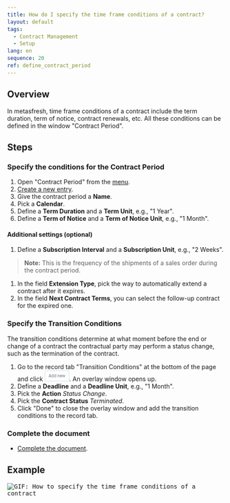 ```yaml
---
title: How do I specify the time frame conditions of a contract?
layout: default
tags:
  - Contract Management
  - Setup
lang: en
sequence: 20
ref: define_contract_period
---
```


## Overview
In metasfresh, time frame conditions of a contract include the term duration, term of notice, contract renewals, etc. All these conditions can be defined in the window "Contract Period".

## Steps

### Specify the conditions for the Contract Period
1. Open "Contract Period" from the [menu](Menu).
1. [Create a new entry](New_Record_Window).
1. Give the contract period a **Name**.
1. Pick a **Calendar**.
1. Define a **Term Duration** and a **Term Unit**, e.g., "1 Year".
1. Define a **Term of Notice** and a **Term of Notice Unit**, e.g., "1 Month".

#### Additional settings (optional)
1. Define a **Subscription Interval** and a **Subscription Unit**, e.g., "2 Weeks".
 >**Note:** This is the frequency of the shipments of a sales order during the contract period.

1. In the field **Extension Type**, pick the way to automatically extend a contract after it expires.
1. In the field **Next Contract Terms**, you can select the follow-up contract for the expired one.

### <a name="transition-conditions">Specify the Transition Conditions</a>
The transition conditions determine at what moment before the end or change of a contract the contractual party may perform a status change, such as the termination of the contract.

1. Go to the record tab "Transition Conditions" at the bottom of the page and click !["Add new"](assets/Add_New_Button.png). An overlay window opens up.
1. Define a **Deadline** and a **Deadline Unit**, e.g., "1 Month".
1. Pick the **Action** *Status Change*.
1. Pick the **Contract Status** *Terminated*.
1. Click "Done" to close the overlay window and add the transition conditions to the record tab.

### Complete the document
- [Complete the document](DocumentProcessingComplete).

## Example
<kbd><img src="assets/Define_contract_period.gif" alt="GIF: How to specify the time frame conditions of a contract"></kbd>
